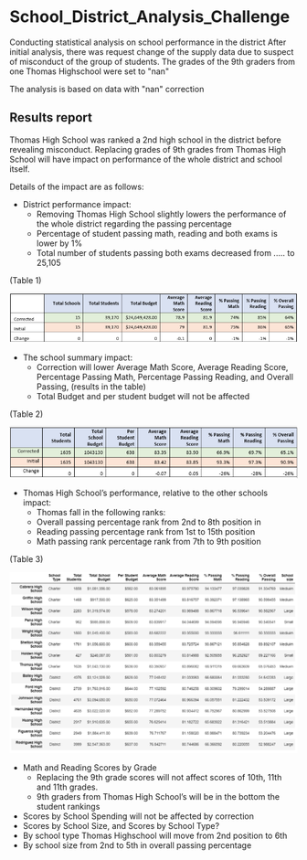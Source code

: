 # School_District_Analysis_Challenge

Conducting statistical analysis on school performance in the district
After initial analysis, there was request change of the supply data due to suspect of misconduct of the group of students.
The grades of the 9th graders from one Thomas Highschool were set to "nan"

The analysis is based on data with "nan" correction

## Results report 
Thomas High School was ranked a 2nd high school in the district before revealing misconduct. Replacing grades of 9th grades from Thomas High School will have impact on performance of the whole district and school itself. 

Details of the impact are as follows: 
* District performance impact: 
  *	Removing Thomas High School slightly lowers the performance of the whole district regarding the passing percentage
  *	Percentage of student passing math, reading and both exams is lower by 1%
  * Total number of students passing both exams decreased from ..... to 25,105

(Table 1)

![](/Resources/Images/Table1.PNG)

* The school summary impact:
  * Correction will lower Average Math Score, Average Reading Score, Percentage Passing Math, Percentage Passing Reading, and Overall Passing, (results in the table)
  * Total Budget and per student budget will not be affected

(Table 2)

![](/Resources/Images/Table%202.PNG)

* Thomas High School’s performance, relative to the other schools impact:
  *	Thomas fall in the following ranks: 
  * Overall passing percentage rank from 2nd to 8th position in 
  * Reading passing percentage rank from 1st to 15th position
  * Math passing rank percentage rank from 7th to 9th position

(Table 3)

![](/Resources/Images/Table%203.PNG)

* Math and Reading Scores by Grade
  *	Replacing the 9th grade scores will not affect scores of 10th, 11th and 11th grades.
  *	9th graders from Thomas High School’s will be in the bottom the student rankings
* Scores by School Spending will not be affected by correction 
*	Scores by School Size, and Scores by School Type? 
  *	By school type Thomas Highschool will move from 2nd position to 6th
  *	By school size from 2nd to 5th in overall passing percentage




